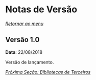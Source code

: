 # Notas de Versão

*[Retornar ao menu](README.md)*

## Versão 1.0

**Data**: 22/08/2018

Versão de lançamento.

*[Próxima Seção: Bibliotecas de Terceiros](EPMProcessorThirdparty.md)*
